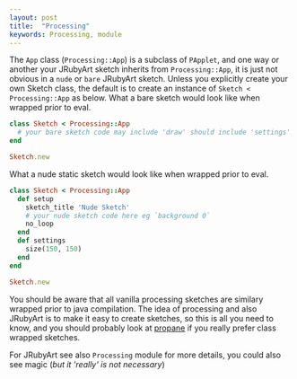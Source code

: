```yaml
---
layout: post
title:  "Processing"
keywords: Processing, module
---
```

The `App` class (`Processing::App`) is a subclass of `PApplet`, and one way or another your JRubyArt sketch inherits from `Processing::App`, it is just not obvious in a `nude` or `bare` JRubyArt sketch.  Unless you explicitly create your own Sketch class, the default is to create an instance of `Sketch < Processing::App` as below. What a bare sketch would look like when wrapped prior to eval.

```ruby
class Sketch < Processing::App
  # your bare sketch code may include 'draw' should include 'settings'
end

Sketch.new
```

What a nude static sketch would look like when wrapped prior to eval.

```ruby
class Sketch < Processing::App
  def setup
    sketch_title 'Nude Sketch'
    # your nude sketch code here eg `background 0`
    no_loop
  end
  def settings
    size(150, 150)
  end
end

Sketch.new
```
You should be aware that all vanilla processing sketches are similary wrapped prior to java compilation.  The idea of processing and also JRubyArt is to make it easy to create sketches, so this is all you need to know, and you should probably look at [propane][propane] if you really prefer class wrapped sketches.

For JRubyArt see also `Processing` module for more details, you could also see magic (_but it 'really' is not necessary_)

[propane]:https://ruby-processing.github.io/propane/

